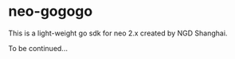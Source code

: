 # neo-gogogo

This is a light-weight go sdk for neo 2.x created by NGD Shanghai.

To be continued...
